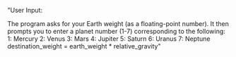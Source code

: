 "User Input:

The program asks for your Earth weight (as a floating-point number).
It then prompts you to enter a planet number (1-7) corresponding to the following:
1: Mercury
2: Venus
3: Mars
4: Jupiter
5: Saturn
6: Uranus
7: Neptune
destination_weight = earth_weight * relative_gravity"